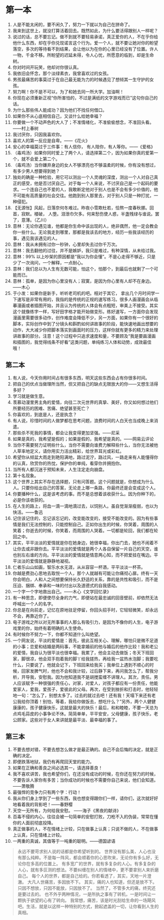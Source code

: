 # 第一本

1. 人是不能太闲的，要不闲久了，努力一下就以为自己在拼命了。
2. 我来到这世上，就没打算活着回去。既然如此，为什么要活得跟别人一样呢？
3. 说过的话，总不要忘记。做不到就不要轻易承诺，真正爱你的人，不在乎你给他什么东西，却在乎你兑现诺言这个行为。爱一个人，就不要让她对你的盼望落空，多次的等待看不到结果，会让他以为在你的心里已经没有了位置。许人一物，千金不移。所盼望的迟延未得，令人心忧，所愿意的临到，却是生命树。
4. 你对时间开玩笑，他却对你很认真。
5. 我依旧会怀念，那个淡绿素衣，我曾喜欢过的女孩。
6. 男孩最痛苦的事莫过于在自己最无能为力的时候遇见了想倾其一生守护的女孩。
7. 努力啊！你不是不可以，为了和她去同一所大学。加油啊！
8. 你现在必须重新正视“你所害怕的，不过是满纸的文字游戏而已”这句你自己的话。
9. 为什么那些伟人能成功？因为他们不找任何借口。
10. 如果你不从心底相信自己，又谈什么给她幸福？
11. 你要做一个不动声色的大人了；不准情绪化，不准偷偷想念，不准回头看。——村上春树
12. 我讨厌你，只因我喜欢你。
13. 喜欢人的第一反应是自卑。——《花火》
14. 安心的幸福莫过于三件事：有人信你， 有人陪你，有人等你。——《爱格》
15. （毒鸡汤）如果你同时爱上了两个人，请选择第二个，因为如果你真的爱第一个，就不会爱上第二个。
16. （毒鸡汤）当你嫌弃身边的女人不够漂亮也不够温柔的时候，你有没有想过，有多少男人想要得到她？
17. 独处的确是一种检验，用它可以测出一个人灵魂的深度，测出一个人对自己真正的感受，他是否讨厌自己。对于每一个人来说，不讨厌自己是一个起码的要求。一个连自己也不爱的人，我敢断定他对于别人也是不会有多少价值的，他不可能有高质量的社会交往。他跑到别人那里去，对于别人只是一种打扰，一种侵犯。
18. 【无源怅】风起，日落奈何冬难过。昨夜小雪欺杜若，恰熬一度春秋挪。回首，寂默。楼破， 人堕。泪泄巾欠多。何来愁伤使人惑，半盏残绿与谁说。罢了，意薄。（乙川）
19. 意林：无论你遇见谁，他都是你生命中该出现的人，绝非偶然，他一定会教会你一些什么。无论我走到哪里，那都是我该去的地方，经历一些我该经历的事，遇见我该遇见的人。
20. 意林：我从未拥有过你一秒钟，心里却失去过你千万次。
21. 意林：我去翻他的过往，并不是嫉妒，我只是难过，有种深情，从未给过我。
22. 意林：99% 以上吵架的原因都是“我以为你会懂”。不是心走得不够近，只是少了一次询问，一个解释，一点耐心。
23. 意林：我们总以为人生有无数可能，怕这个，怕那个，到最后也就剩了一个可能而已。
24. 意林：孤单，是因为你心里没有人；寂寞，是因为你心里有人却不在身边。——木心
25. 于小发：如果你是新手，听听老司机的吧。相对于其它， 拿出几个月时间学一下速写是非常有用的，我指的是传统的正规的速写练习。很多人画漫画会从临摹漫画或者插图开始，并且认为传统的人体会有点粗短，审美上不接受。其实这个就像练字一样，写好田字格才能开始做变形。练好速写，一方面你会发现漫画里需要很多动作，创作难度会降低不少，另一方面，如果你有一个很好的脚本，实际创作中到了分镜头和斟酌如何讲故事的阶段，能快速地画出想要的动作，大大减少你把脚本落实到画面时的压力，这样你就有更多的精力来处理讲故事的部分。注意！这个过程中只追求速度和量，不要顾及“我是要画漫画和插图的，我觉得线条不好看”这类问题，单纯练习人体和动势，成效最佳哦！

## 第二本

1. 有人说，今天你用时间占有很多东西，明天这些东西会占有你很多时间。
2. 把自己的优点当做理所当然，但又把自己的缺点无限放大的你——又想生活得多好？
3. 学习就是做生意。
4. 羡慕动漫里男主角的爱情，向往二次元世界的真挚、美好，你又如何想过他们所要经历的困难、苦痛、绝望甚至死亡？
5. 你喜欢的，到底是人，还是执念？
6. 有人说，珍惜时间的人做梦都在思考问题，浪费时间的人白天也当成晚上来消遣。
7. 那些杀不死我的事情，都会让我变得更加坚强。——尼采
8. 如果是真的，我希望是假的；如果是假的，我希望是真的。——网易云评论
9. 当你不需要努力证明些什么，当你不需要向谁费力解释些什么，当你无法被他人草率地定义，请你用实力活出精彩，给世界耳光或彩虹。
10. 希望你从倾盆大雨走到艳阳满地，路过泥泞，路过风，一路走来有人能懂得你的认真，欣赏你的热忱，保护你的单纯，看穿你并拥抱你。
11. 当所有人都沉迷于预知未来，人生注定走向崩盘。
12. 第十名现象。
13. 这个世界上其实不存在选择题，只有问答题。这个问题就是，你想成为什么人。只要你给出自己的答案，无论走上哪一条路，你最终还是会变成这个人。
14. 你要播种什么，这是该考虑的事。而不是总想着该收获什么。因为你种下的，必是你该收获的。
15. 在人生的路上，将血一滴一滴地滴过去，以饲别人。虽自觉渐渐瘦弱，也以为快活。——鲁迅
16. 记住该记住的，忘记该忘记的，改变能改变的，接受不能改变的。因为有些事情是我们无法控制的，只能控制自己。正如你出生的时候，你哭着，周围的人笑着；你逝去的时候，你笑着，而周围的人哭着。一切都是轮回，我们都在轮回之中。
17. 其实，平平淡淡的爱情就是你在她身边，她很幸福，你出门去，她也不闹着不让你去或非跟你去。平平淡淡的爱情就是两个人各自保留一片自己的天空，谁也别左右谁的方向。平平淡淡的愛情就是情意两心知，而不把爱挂在嘴边。平平淡淡的爱情就是静静地凝视。
18. 仁者乐山山如画，智乐水水无涯，从从容容一杯酒，平平淡淡一杯茶。
19. 你越是费劲心思地去取悦一个人，那个人就越有可能让你痛彻心扉。终有一天你会明白，人和人之间想要保持长久舒适的关系，靠的是共性和吸引，而不是压迫、捆绑、奉承和一味的付出以及道德式的自我感动。
20. 一个字一个字地救出自己。——木心《文学回忆录》
21. 有一种思念，即便使尽全身的力气，即便站在最忠诚的回音壁前，却依然无法呼喊出一个人的名字。
22. 你总是在向前走，记忆在原地驻足停留，你回头招手时，它轻轻微笑，却永远不会，再靠近你了。
23. 电子游戏之所以对无所事事的人那么有吸引力，是因为不像你的人生，电子游戏里的你，始终有着明确的人生使命。
24. 有时候你不努力一下，你都不知道什么叫绝望。
25. 一个网友说，平淡的爱情是：首先，彼此互相关心、理解，哪怕只是微不足道的小事；恋爱和结婚是两码事，不能拿婚前的他与婚后的他作比较！我和老公的爱情，我自认为很平淡也很幸福。我累了，他会主动去做饭；冬天下班回家，脚很凉，他会双手抱着我的脚丫给我搓热，再给我一盆热水泡脚；我要吃什么，只要说了，他就会记下，下班回来给我买；我单位上遇到不顺心的时候，回家发脾气时，他也不会和我计较，过后静下来，再问我怎么了，帮我分析，开导我，安慰我。因为他知道我不是胡搅蛮缠不讲理人。其次，责任。男人应该赋予一种很强的责任心，对家，对爱人，对孩子都应有一份责任，他能爱家人，爱我，爱孩子，爱彼此的父母。再次，在受到挫折和打击时，他轻轻地一句：“怎么了，别想太多了。过去的就过去吧！还有我！天塌下来还有老公我给你顶着！别怕，等着，我给你做饭去，想吃什么？”另外，两个人健健康康的，孩子健康快乐，这就是最大的快乐！最后，和和睦睦，不要一天总为点鸡毛蒜皮的小事争论不休。简简单单，平平安安，父母健康，孩子快乐，老公顾家。这些对于女人来讲就是最平淡、最幸福的事了。

## 第三本

1. 不要去想对错，不要去想怎么做才是最正确的。自己不会后悔的决定，就是正确的决定。
2. 即便跌落地狱，我仍有再爬回天堂的能力。
3. 如果在正确和善良之间必选其一，请选择善良！
4. 我不喜欢讲苦，我也希望你们，在还没有成功的时候，在你还在努力的时候，不要告诉人家你有多苦；当你成功的时候也不需要你自己来说，他们会知道。——萧敬腾
5. 最强悍的竞争力只有两个字：行动！
6. 我从你们身上学到了一些东西，我也想变得跟你们一样，请你们，这次就好好地看着我的背影吧！——春野樱
7. 天空一无所有，为何给我安慰。 ——海子《黑夜的献诗》
8. 百毒不侵的内心，往往会被一句简单的安慰打败，刀枪不入的伪装，常常在懂你的人面前彻底投降。
9. 真正做事的人，不在情绪上计较，只在做事上认真；只说不做的人，不在做事上认真，只在情绪上计较。
10. 一两重的真诚，其值等于一吨重的聪明。——德国谚语
> 永远不要苛求别人说的话都是你希望听到的。
> 世界没有那么美，人心也没有那么纯粹。不是每一阵风，都会顺着你的心思吹来，无论你有多么好，无论你在多高的位置上。
> 有多宽广的世界，就有多复杂的人心。有多复杂的人心，就有多叵测的想法。不要纠缠在别人的情绪中，更不要拿别人来折磨自己。
> 每个人的世界，都是自己给的。你若看透了，其实，天地一片澄澈。
> 大凡人世痛苦，多因放不下。
> 其实，痛的人也知道，但还是放不下。只因不想放，只因不能放，只因放不了。
> 当然了，不管多大的痛，终究还是要过去的。 也不外乎两种情况，一是所执之事有了转机，一是时间让一颗执于欲望的心有了转向。
> 我常想，痛苦，该是时光刮给生命的一场飓风吧。生活，就是以这样一种特别的方式，掀起遮盖的一切，让你看到人生的真相。


